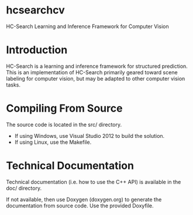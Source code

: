 hcsearchcv
==========

HC-Search Learning and Inference Framework for Computer Vision

# Introduction

HC-Search is a learning and inference framework for structured prediction. This is an implementation of HC-Search primarily geared toward scene labeling for computer vision, but may be adapted to other computer vision tasks.

# Compiling From Source

The source code is located in the src/ directory.

- If using Windows, use Visual Studio 2012 to build the solution.
- If using Linux, use the Makefile.

# Technical Documentation

Technical documentation (i.e. how to use the C++ API) is available in the doc/ directory.

If not available, then use Doxygen (doxygen.org) to generate the documentation from source code. Use the provided Doxyfile.